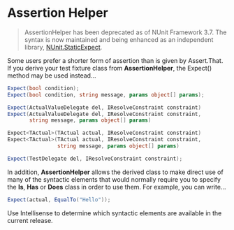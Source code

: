 # Assertion Helper


> AssertionHelper has been deprecated as of NUnit Framework 3.7. The syntax is now maintained and being enhanced as an independent library, [NUnit.StaticExpect](https://github.com/fluffynuts/NUnit.StaticExpect).


Some users prefer a shorter form of assertion than is given by Assert.That.
If you derive your test fixture class from **AssertionHelper**, the
Expect() method may be used instead...

```csharp
Expect(bool condition);
Expect(bool condition, string message, params object[] params);

Expect(ActualValueDelegate del, IResolveConstraint constraint)
Expect(ActualValueDelegate del, IResolveConstraint constraint,
       string message, params object[] params)

Expect<TActual>(TActual actual, IResolveConstraint constraint)
Expect<TActual>(TActual actual, IResolveConstraint constraint,
                string message, params object[] params)

Expect(TestDelegate del, IResolveConstraint constraint);
```

In addition, **AssertionHelper** allows the derived class to make direct use of many of the syntactic elements that would normally require you to specify the **Is**, **Has** or **Does** class in order to use them. For example, you can write...

```csharp
Expect(actual, EqualTo("Hello"));
```

Use Intellisense to determine which syntactic elements are available in the current release.
